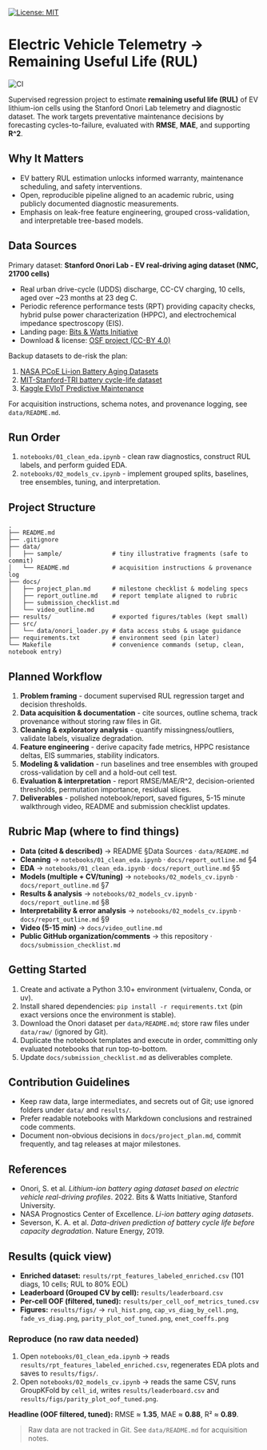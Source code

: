 [![License: MIT](https://img.shields.io/badge/License-MIT-yellow.svg)](LICENSE)
# Electric Vehicle Telemetry -> Remaining Useful Life (RUL)
![CI](https://github.com/marbatis/electric-vehicle-telemetry/actions/workflows/ci.yml/badge.svg)

Supervised regression project to estimate **remaining useful life (RUL)** of EV lithium-ion cells using the Stanford Onori Lab telemetry and diagnostic dataset. The work targets preventative maintenance decisions by forecasting cycles-to-failure, evaluated with **RMSE**, **MAE**, and supporting **R^2**.

## Why It Matters
- EV battery RUL estimation unlocks informed warranty, maintenance scheduling, and safety interventions.
- Open, reproducible pipeline aligned to an academic rubric, using publicly documented diagnostic measurements.
- Emphasis on leak-free feature engineering, grouped cross-validation, and interpretable tree-based models.

## Data Sources
Primary dataset: **Stanford Onori Lab - EV real-driving aging dataset (NMC, 21700 cells)**
- Real urban drive-cycle (UDDS) discharge, CC-CV charging, 10 cells, aged over ~23 months at 23 deg C.
- Periodic reference performance tests (RPT) providing capacity checks, hybrid pulse power characterization (HPPC), and electrochemical impedance spectroscopy (EIS).
- Landing page: [Bits & Watts Initiative](https://bitsandwatts.stanford.edu/publications/journal-article/lithium-ion-battery-aging-dataset-based-electric-vehicle-real-driving)
- Download & license: [OSF project (CC-BY 4.0)](https://osf.io/qsabn/?view_only=2a03b6c78ef14922a3e244f3d549de78)

Backup datasets to de-risk the plan:
1. [NASA PCoE Li-ion Battery Aging Datasets](https://data.nasa.gov/dataset/li-ion-battery-aging-datasets)
2. [MIT-Stanford-TRI battery cycle-life dataset](https://www.tri.global/research/data-driven-prediction-battery-cycle-life-capacity-degradation)
3. [Kaggle EVIoT Predictive Maintenance](https://www.kaggle.com/datasets/datasetengineer/eviot-predictivemaint-dataset)

For acquisition instructions, schema notes, and provenance logging, see `data/README.md`.

## Run Order
1. `notebooks/01_clean_eda.ipynb` - clean raw diagnostics, construct RUL labels, and perform guided EDA.
2. `notebooks/02_models_cv.ipynb` - implement grouped splits, baselines, tree ensembles, tuning, and interpretation.

## Project Structure
```
.
├── README.md
├── .gitignore
├── data/
│   ├── sample/              # tiny illustrative fragments (safe to commit)
│   └── README.md            # acquisition instructions & provenance log
├── docs/
│   ├── project_plan.md      # milestone checklist & modeling specs
│   ├── report_outline.md    # report template aligned to rubric
│   ├── submission_checklist.md
│   └── video_outline.md
├── results/                 # exported figures/tables (kept small)
├── src/
│   └── data/onori_loader.py # data access stubs & usage guidance
├── requirements.txt         # environment seed (pin later)
└── Makefile                 # convenience commands (setup, clean, notebook entry)
```

## Planned Workflow
1. **Problem framing** - document supervised RUL regression target and decision thresholds.
2. **Data acquisition & documentation** - cite sources, outline schema, track provenance without storing raw files in Git.
3. **Cleaning & exploratory analysis** - quantify missingness/outliers, validate labels, visualize degradation.
4. **Feature engineering** - derive capacity fade metrics, HPPC resistance deltas, EIS summaries, stability indicators.
5. **Modeling & validation** - run baselines and tree ensembles with grouped cross-validation by cell and a hold-out cell test.
6. **Evaluation & interpretation** - report RMSE/MAE/R^2, decision-oriented thresholds, permutation importance, residual slices.
7. **Deliverables** - polished notebook/report, saved figures, 5-15 minute walkthrough video, README and submission checklist updates.

## Rubric Map (where to find things)
- **Data (cited & described)** -> README §Data Sources · `data/README.md`
- **Cleaning** -> `notebooks/01_clean_eda.ipynb` · `docs/report_outline.md` §4
- **EDA** -> `notebooks/01_clean_eda.ipynb` · `docs/report_outline.md` §5
- **Models (multiple + CV/tuning)** -> `notebooks/02_models_cv.ipynb` · `docs/report_outline.md` §7
- **Results & analysis** -> `notebooks/02_models_cv.ipynb` · `docs/report_outline.md` §8
- **Interpretability & error analysis** -> `notebooks/02_models_cv.ipynb` · `docs/report_outline.md` §9
- **Video (5-15 min)** -> `docs/video_outline.md`
- **Public GitHub organization/comments** -> this repository · `docs/submission_checklist.md`

## Getting Started
1. Create and activate a Python 3.10+ environment (virtualenv, Conda, or uv).
2. Install shared dependencies: `pip install -r requirements.txt` (pin exact versions once the environment is stable).
3. Download the Onori dataset per `data/README.md`; store raw files under `data/raw/` (ignored by Git).
4. Duplicate the notebook templates and execute in order, committing only evaluated notebooks that run top-to-bottom.
5. Update `docs/submission_checklist.md` as deliverables complete.

## Contribution Guidelines
- Keep raw data, large intermediates, and secrets out of Git; use ignored folders under `data/` and `results/`.
- Prefer readable notebooks with Markdown conclusions and restrained code comments.
- Document non-obvious decisions in `docs/project_plan.md`, commit frequently, and tag releases at major milestones.

## References
- Onori, S. et al. *Lithium-ion battery aging dataset based on electric vehicle real-driving profiles*. 2022. Bits & Watts Initiative, Stanford University.
- NASA Prognostics Center of Excellence. *Li-ion battery aging datasets*.
- Severson, K. A. et al. *Data-driven prediction of battery cycle life before capacity degradation*. Nature Energy, 2019.

## Results (quick view)
- **Enriched dataset:** `results/rpt_features_labeled_enriched.csv` (101 diags, 10 cells; RUL to 80% EOL)
- **Leaderboard (Grouped CV by cell):** `results/leaderboard.csv`
- **Per-cell OOF (filtered, tuned):** `results/per_cell_oof_metrics_tuned.csv`
- **Figures:** `results/figs/` → `rul_hist.png`, `cap_vs_diag_by_cell.png`, `fade_vs_diag.png`, `parity_plot_oof_tuned.png`, `enet_coeffs.png`

### Reproduce (no raw data needed)
1. Open `notebooks/01_clean_eda.ipynb` → reads `results/rpt_features_labeled_enriched.csv`, regenerates EDA plots and saves to `results/figs/`.
2. Open `notebooks/02_models_cv.ipynb` → reads the same CSV, runs GroupKFold by `cell_id`, writes `results/leaderboard.csv` and `results/figs/parity_plot_oof_tuned.png`.

**Headline (OOF filtered, tuned):** RMSE ≈ **1.35**, MAE ≈ **0.88**, R² ≈ **0.89**.

> Raw data are not tracked in Git. See `data/README.md` for acquisition notes.

